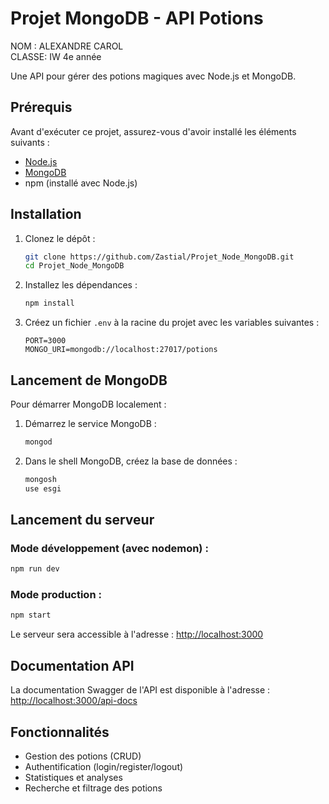 # Projet MongoDB - API Potions

NOM : ALEXANDRE CAROL \
CLASSE: IW 4e année

Une API pour gérer des potions magiques avec Node.js et MongoDB.

## Prérequis
Avant d'exécuter ce projet, assurez-vous d'avoir installé les éléments suivants :

- [Node.js](https://nodejs.org/)
- [MongoDB](https://www.mongodb.com/)
- npm (installé avec Node.js)

## Installation

1. Clonez le dépôt :
   ```sh
   git clone https://github.com/Zastial/Projet_Node_MongoDB.git
   cd Projet_Node_MongoDB
   ```
2. Installez les dépendances :
   ```sh
   npm install
   ```
3. Créez un fichier `.env` à la racine du projet avec les variables suivantes :
   ```env
   PORT=3000
   MONGO_URI=mongodb://localhost:27017/potions
   ```

## Lancement de MongoDB

Pour démarrer MongoDB localement :

1. Démarrez le service MongoDB :
   ```sh
   mongod
   ```
2. Dans le shell MongoDB, créez la base de données :
   ```sh
   mongosh
   use esgi
   ```

## Lancement du serveur

### Mode développement (avec nodemon) :
```sh
npm run dev
```

### Mode production :
```sh
npm start
```

Le serveur sera accessible à l'adresse : [http://localhost:3000](http://localhost:3000)

## Documentation API
La documentation Swagger de l'API est disponible à l'adresse :
[http://localhost:3000/api-docs](http://localhost:3000/api-docs)

## Fonctionnalités
- Gestion des potions (CRUD)
- Authentification (login/register/logout)
- Statistiques et analyses
- Recherche et filtrage des potions

